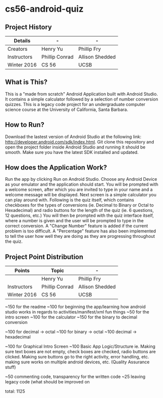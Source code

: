# cs56-android-quiz

## Project History

| Details      | -              | -                  |
| -------------|----------------|--------------------|
| Creators     | Henry Yu       | Phillip Fry        |
| Instructors  | Phillip Conrad | Allison Shedded    |
| Winter 2016  | CS 56          | UCSB               |


## What is This?

This is a "made from scratch" Android Application built with Android Studio. It contains a simple calculator followed by a selection of number conversion quizzes. This is a legacy code project for an undergraduate computer science course at the University of California, Santa Barbara.

## How to Run?

Download the lastest version of Android Studio at the following link: http://developer.android.com/sdk/index.html. Git clone this repository and open the project folder inside Android Studio and running it should be smooth. Make sure you have the latest SDK installed and updated.

## How does the Application Work?

Run the app by clicking Run on Android Studio. Choose any Android Device as your emulator and the application should start. You will be prompted with a welcome screen, after which you are invited to type in your name and a welcome message will be displayed. Next screen is a simple calculator you can play around with. Following is the quiz itself, which contains checkboxes for the types of conversions (ie. Decimal to Binary or Octal to Hexadecimal) and radio buttons for the length of the quiz (ie. 6 questions, 12 questions, etc.) You will then be prompted with the quiz interface itself, where a number is given and the user will be prompted to type in the correct conversion. A "Change Number" feature is added if the current problem is too difficult. A "Percentage" feature has also been implemented to tell the user how well they are doing as they are progressing throughout the quiz. 

## Project Point Distribution

| Points       | Topic          | -                  |
| -------------|----------------|--------------------|
|      | Henry Yu       | Phillip Fry        |
| Instructors  | Phillip Conrad | Allison Shedded    |
| Winter 2016  | CS 56          | UCSB               |


~150 for the readme
~100 for beginning the app/learning how android studio works in regards to activities/manifest/xml fun things
~50 for the intro screen
~100 for the calculator
~150 for the binary to decimal conversion 

~100 for decimal -> octal
~100 for binary -> octal
~100 decimal -> hexadecimal

~100 for Graphical Intro Screen
~100 Basic App Logic/Structure ie. Making sure text boxes are not empty, check boxes are checked, radio buttons are clicked. Making sure buttons go to the right activity, error handling, etc. making sure works on multiple android devices, etc. (Quality Assurance stuff)

~50 commenting code, transparency for the written code
~25 leaving legacy code (what should be improved on

total: 1125
